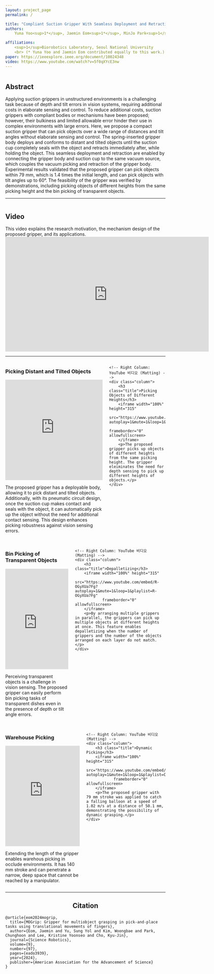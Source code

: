 ```yaml
---
layout: project_page
permalink: /

title: "Compliant Suction Gripper With Seamless Deployment and Retraction for Robust Picking Against Depth and Tilt Errors"
authors:
    Yuna Yoo<sup>1*</sup>, Jaemin Eom<sup>1*</sup>, MinJo Park<sup>1</sup>, Kyu-Jin Cho<sup>1</sup>

affiliations:
    <sup>1</sup>Biorobotics Laboratory, Seoul National University
    <br> (* Yuna Yoo and Jaemin Eom contributed equally to this work.)
paper: https://ieeexplore.ieee.org/document/10024348
video: https://www.youtube.com/watch?v=5f0qXYcE3nw
---
```


<!-- Using HTML to center the abstract -->
<div class="columns is-centered has-text-centered">
    <div class="column is-four-fifths">
        <h2>Abstract</h2>
        <div class="content has-text-justified">
Applying suction grippers in unstructured environments is a challenging task because of depth and tilt errors in vision systems, requiring additional costs in elaborate sensing and control. To reduce additional costs, suction grippers with compliant bodies or mechanisms have been proposed; however, their bulkiness and limited allowable error hinder their use in complex environments with large errors. Here, we propose a compact suction gripper that can pick objects over a wide range of distances and tilt angles without elaborate sensing and control. The spring-inserted gripper body deploys and conforms to distant and tilted objects until the suction cup completely seals with the object and retracts immediately after, while holding the object. This seamless deployment and retraction are enabled by connecting the gripper body and suction cup to the same vacuum source, which couples the vacuum picking and retraction of the gripper body. Experimental results validated that the proposed gripper can pick objects within 79 mm, which is 1.4 times the initial length, and can pick objects with tilt angles up to 60°. The feasibility of the gripper was verified by demonstrations, including picking objects of different heights from the same picking height and the bin picking of transparent objects.
        </div>
    </div>
</div>

---

<div class="columns is-centered has-text-centered">
    <div class="column is-four-fifths">
        <h2>Video</h2>
        <div class="content has-text-justified">
This video explains the research motivation, the mechanism design of the proposed gripper, and its applications.
        </div>
    </div>
</div>

<div align="center">
    <iframe width="640" height="360" 
            src="https://www.youtube.com/embed/5f0qXYcE3nw" 
            frameborder="0" allowfullscreen>
    </iframe>
</div>

---
<!-- <br> <span style="opacity: 0;">v</span> -->
<!-- distant, tilted object picking 넣기 -->

<div class="columns">
    <!-- Left Column: YouTube 비디오 (Visual Effects) -->
    <div class="column">
        <h3 class="title">Picking Distant and Tilted Objects</h3>
        <iframe width="100%" height="315"
                src="https://www.youtube.com/embed/VlD043Cb_BE?autoplay=1&mute=1&loop=1&playlist=VlD043Cb_BE"
                frameborder="0" allowfullscreen>
        </iframe>
        <p>The proposed gripper has a deployable body, allowing it to pick distant and tilted objects. Additionally, with its pneumatic circuit design, once the suction cup makes contact and seals with the object, it can automatically pick up the object without the need for additional contact sensing. This design enhances picking robustness against vision sensing errors. </p>
    </div>

    <!-- Right Column: YouTube 비디오 (Matting) -->
    <div class="column">
        <h3 class="title">Picking Objects of Different Heights</h3>
        <iframe width="100%" height="315"
                src="https://www.youtube.com/embed/tt_2sZBLOLE?autoplay=1&mute=1&loop=1&playlist=tt_2sZBLOLE"
                frameborder="0" allowfullscreen>
        </iframe>
        <p>The proposed gripper picks up objects of different heights from the same picking height. The gripper eleiminates the need for depth sensing to pick up different heights of objects.</p>
    </div>
</div>

<br>

<div class="columns">
    <!-- Left Column: YouTube 비디오 (Visual Effects) -->
    <div class="column">
        <h3 class="title">Bin Picking of Transparent Objects</h3>
        <iframe width="100%" height="315"
                src="https://www.youtube.com/embed/finvctjoIIE?autoplay=1&mute=1&loop=1&playlist=finvctjoIIE"
                frameborder="0" allowfullscreen>
        </iframe>
        <p>Perceiving transparent objects is a challenge in vision sensing. The proposed gripper can easily perform bin picking tasks of transparent dishes even in the presence of depth or tilt angle errors.</p>
    </div>

    <!-- Right Column: YouTube 비디오 (Matting) -->
    <div class="column">
        <h3 class="title">Depalletizing</h3>
        <iframe width="100%" height="315"
                src="https://www.youtube.com/embed/R-OGyXUa7Fg?autoplay=1&mute=1&loop=1&playlist=R-OGyXUa7Fg"
                frameborder="0" allowfullscreen>
        </iframe>
        <p>By arranging multiple grippers in parallel, the grippers can pick up multiple objects at different heights at once. This feature enables depalletizing when the number of grippers and the number of the objects arranged on each layer do not match.</p>
    </div>
</div>

<br>

<div class="columns">
    <!-- Left Column: YouTube 비디오 (Visual Effects) -->
    <div class="column">
        <h3 class="title">Warehouse Picking</h3>
        <iframe width="100%" height="315"
                src="https://www.youtube.com/embed/UYoG46ldE9o?autoplay=1&mute=1&loop=1&playlist=UYoG46ldE9o"
                frameborder="0" allowfullscreen>
        </iframe>
        <p>Extending the length of the gripper enables warehous picking in occlude environments. It has 140 mm stroke and can penetrate a narrow, deep space that cannot be reached by a manipulator.</p>
    </div>

    <!-- Right Column: YouTube 비디오 (Matting) -->
    <div class="column">
        <h3 class="title">Dynamic Picking</h3>
        <iframe width="100%" height="315"
                src="https://www.youtube.com/embed/CvUfYvb5tG0?autoplay=1&mute=1&loop=1&playlist=CvUfYvb5tG0"
                frameborder="0" allowfullscreen>
        </iframe>
        <p>The proposed gripper with 79 mm stroke was applied to catch a falling balloon at a speed of 1.02 m/s at a distance of 50.1 mm, demonstrating the possibility of dynamic grasping.</p>
    </div>
</div>


---

<!-- > Note: This is an example of a Jekyll-based project website template: [Github link](https://github.com/shunzh/project_website).\
> The following content is generated by ChatGPT. The figure is manually added. -->

<!-- ## Movie
<iframe width="560" height="315" src="https://www.youtube.com/embed/qFD562zo4Vk" frameborder="0" allowfullscreen></iframe> -->

<!-- ## Background
The paper "On Computable Numbers, with an Application to the Entscheidungsproblem" was published by Alan Turing in 1936. In this groundbreaking paper, Turing introduced the concept of a universal computing machine, now known as the Turing machine.

## Objective
Turing's main objective in this paper was to investigate the notion of computability and its relation to the Entscheidungsproblem (the decision problem), which is concerned with determining whether a given mathematical statement is provable or not.


## Key Ideas
1. Turing first presented the concept of a "computable number," which refers to a number that can be computed by an algorithm or a definite step-by-step process.
2. He introduced the notion of a Turing machine, an abstract computational device consisting of an infinite tape divided into cells and a read-write head. The machine can read and write symbols on the tape, move the head left or right, and transition between states based on a set of rules.
3. Turing demonstrated that the set of computable numbers is enumerable, meaning it can be listed in a systematic way, even though it is not necessarily countable.
4. He proved the existence of non-computable numbers, which cannot be computed by any Turing machine.
5. Turing showed that the Entscheidungsproblem is undecidable, meaning there is no algorithm that can determine, for any given mathematical statement, whether it is provable or not.

![Turing Machine](/static/image/Turing_machine.png)

*Figure 1: A representation of a Turing Machine. Source: [Wiki](https://en.wikipedia.org/wiki/Turing_machine).*

## Table: Comparison of Computable and Non-Computable Numbers

| Computable Numbers | Non-Computable Numbers |
|-------------------|-----------------------|
| Rational numbers, e.g., 1/2, 3/4 | Transcendental numbers, e.g., π, e |
| Algebraic numbers, e.g., √2, ∛3 | Non-algebraic numbers, e.g., √2 + √3 |
| Numbers with finite decimal representations | Numbers with infinite, non-repeating decimal representations |

He used the concept of a universal Turing machine to prove that the set of computable functions is recursively enumerable, meaning it can be listed by an algorithm.

## Significance
Turing's paper laid the foundation for the theory of computation and had a profound impact on the development of computer science. The Turing machine became a fundamental concept in theoretical computer science, serving as a theoretical model for studying the limits and capabilities of computation. Turing's work also influenced the development of programming languages, algorithms, and the design of modern computers. -->

<div style="text-align: center;">
    <h2>Citation</h2>
</div>

```
@article{eom2024mogrip,
  title={MOGrip: Gripper for multiobject grasping in pick-and-place tasks using translational movements of fingers},
  author={Eom, Jaemin and Yu, Sung Yol and Kim, Woongbae and Park, Chunghoon and Lee, Kristine Yoonseo and Cho, Kyu-Jin},
  journal={Science Robotics},
  volume={9},
  number={97},
  pages={eado3939},
  year={2024},
  publisher={American Association for the Advancement of Science}
}
```

